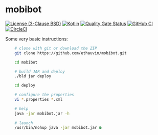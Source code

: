 # mobibot

[![License (3-Clause BSD)](https://img.shields.io/badge/license-BSD%203--Clause-blue.svg)](https://opensource.org/licenses/BSD-3-Clause)
[![Kotlin](https://img.shields.io/badge/kotlin-1.9.20-7f52ff.svg)](https://kotlinlang.org)
[![Quality Gate Status](https://sonarcloud.io/api/project_badges/measure?project=ethauvin_mobibot&metric=alert_status)](https://sonarcloud.io/summary/new_code?id=ethauvin_mobibot)
[![GitHub CI](https://github.com/ethauvin/mobibot/actions/workflows/bld.yml/badge.svg)](https://github.com/ethauvin/mobibot/actions/workflows/bld.yml)
[![CircleCI](https://circleci.com/gh/ethauvin/mobibot/tree/master.svg?style=shield)](https://circleci.com/gh/ethauvin/mobibot/tree/master)

Some very basic instructions:

```sh
    # clone with git or download the ZIP
    git clone https://github.com/ethauvin/mobibot.git

    cd mobibot

    # build JAR and deploy
    ./bld jar deploy

    cd deploy

    # configure the properties
    vi *.properties *.xml

    # help
    java -jar mobibot.jar -h
    
    # launch
    /usr/bin/nohup java -jar mobibot.jar &
```
